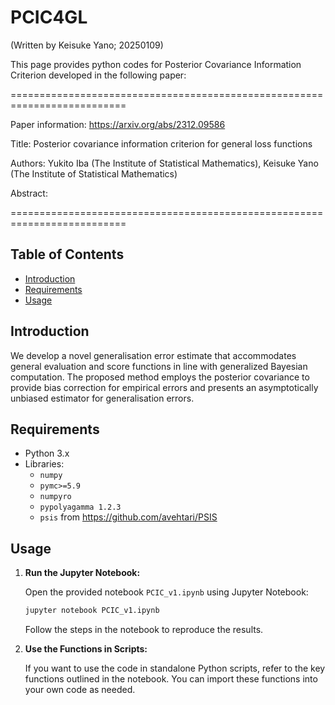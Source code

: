 # PCIC4GL

(Written by Keisuke Yano; 20250109)

This page provides python codes for Posterior Covariance Information Criterion developed in the following paper:

==========================================================================

Paper information: https://arxiv.org/abs/2312.09586

Title: Posterior covariance information criterion for general loss functions

Authors: Yukito Iba (The Institute of Statistical Mathematics), Keisuke Yano (The Institute of Statistical Mathematics)

Abstract: 

==========================================================================


## Table of Contents
- [Introduction](#introduction)
- [Requirements](#requirements)
- [Usage](#usage)

## Introduction
We develop a novel generalisation error estimate that accommodates general evaluation and score functions in line with generalized Bayesian computation.
The proposed method employs the posterior covariance to provide bias correction for empirical errors and presents an asymptotically unbiased estimator for generalisation errors.


## Requirements
- Python 3.x
- Libraries:
  - `numpy`
  - `pymc>=5.9`
  - `numpyro`
  - `pypolyagamma 1.2.3`
  - `psis` from https://github.com/avehtari/PSIS


## Usage
1. **Run the Jupyter Notebook:**
   
   Open the provided notebook `PCIC_v1.ipynb` using Jupyter Notebook:
    ```bash
    jupyter notebook PCIC_v1.ipynb
    ```
   Follow the steps in the notebook to reproduce the results.

2. **Use the Functions in Scripts:**
   
   If you want to use the code in standalone Python scripts, refer to the key functions outlined in the notebook. You can import these functions into your own code as needed.
